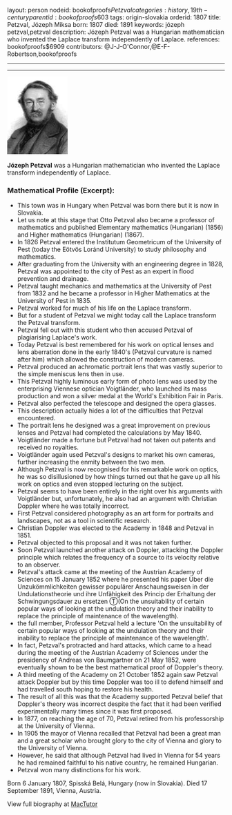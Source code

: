 layout: person
nodeid: bookofproofs$Petzval
categories: history,19th-century
parentid: bookofproofs$603
tags: origin-slovakia
orderid: 1807
title: Petzval, Józeph Miksa
born: 1807
died: 1891
keywords: józeph petzval,petzval
description: Józeph Petzval was a Hungarian mathematician who invented the Laplace transform independently of Laplace.
references: bookofproofs$6909
contributors: @J-J-O'Connor,@E-F-Robertson,bookofproofs

---



---

![Petzval.jpg](https://github.com/bookofproofs/bookofproofs.github.io/blob/main/_sources/_assets/images/portraits/Petzval.jpg?raw=true)

**Józeph Petzval** was a Hungarian mathematician who invented the Laplace transform independently of Laplace.

### Mathematical Profile (Excerpt):
* This town was in Hungary when Petzval was born there but it is now in Slovakia.
* Let us note at this stage that Otto Petzval also became a professor of mathematics and published Elementary mathematics (Hungarian) (1856) and Higher mathematics (Hungarian) (1867).
* In 1826 Petzval entered the Institutum Geometricum of the University of Pest (today the Eötvös Loránd University) to study philosophy and mathematics.
* After graduating from the University with an engineering degree in 1828, Petzval was appointed to the city of Pest as an expert in flood prevention and drainage.
* Petzval taught mechanics and mathematics at the University of Pest from 1832 and he became a professor in Higher Mathematics at the University of Pest in 1835.
* Petzval worked for much of his life on the Laplace transform.
* But for a student of Petzval we might today call the Laplace transform the Petzval transform.
* Petzval fell out with this student who then accused Petzval of plagiarising Laplace's work.
* Today Petzval is best remembered for his work on optical lenses and lens aberration done in the early 1840's (Petzval curvature is named after him) which allowed the construction of modern cameras.
* Petzval produced an achromatic portrait lens that was vastly superior to the simple meniscus lens then in use.
* This Petzval highly luminous early form of photo lens was used by the enterprising Viennese optician Voigtländer, who launched its mass production and won a silver medal at the World's Exhibition Fair in Paris.
* Petzval also perfected the telescope and designed the opera glasses.
* This description actually hides a lot of the difficulties that Petzval encountered.
* The portrait lens he designed was a great improvement on previous lenses and Petzval had completed the calculations by May 1840.
* Voigtländer made a fortune but Petzval had not taken out patents and received no royalties.
* Voigtländer again used Petzval's designs to market his own cameras, further increasing the enmity between the two men.
* Although Petzval is now recognised for his remarkable work on optics, he was so disillusioned by how things turned out that he gave up all his work on optics and even stopped lecturing on the subject.
* Petzval seems to have been entirely in the right over his arguments with Voigtländer but, unfortunately, he also had an argument with Christian Doppler where he was totally incorrect.
* First Petzval considered photography as an art form for portraits and landscapes, not as a tool in scientific research.
* Christian Doppler was elected to the Academy in 1848 and Petzval in 1851.
* Petzval objected to this proposal and it was not taken further.
* Soon Petzval launched another attack on Doppler, attacking the Doppler principle which relates the frequency of a source to its velocity relative to an observer.
* Petzval's attack came at the meeting of the Austrian Academy of Sciences on 15 January 1852 where he presented his paper Über die Unzukömmlichkeiten gewisser populärer Anschaungsweisen in der Undulationstheorie und ihre Unfähigkeit des Princip der Erhaltung der Schwingungsdauer zu ersetzen Ⓣ(On the unsuitability of certain popular ways of looking at the undulation theory and their inability to replace the principle of maintenance of the wavelength).
* the full member, Professor Petzval held a lecture 'On the unsuitability of certain popular ways of looking at the undulation theory and their inability to replace the principle of maintenance of the wavelength'.
* In fact, Petzval's protracted and hard attacks, which came to a head during the meeting of the Austrian Academy of Sciences under the presidency of Andreas von Baumgartner on 21 May 1852, were eventually shown to be the best mathematical proof of Doppler's theory.
* A third meeting of the Academy on 21 October 1852 again saw Petzval attack Doppler but by this time Doppler was too ill to defend himself and had travelled south hoping to restore his health.
* The result of all this was that the Academy supported Petzval belief that Doppler's theory was incorrect despite the fact that it had been verified experimentally many times since it was first proposed.
* In 1877, on reaching the age of 70, Petzval retired from his professorship at the University of Vienna.
* In 1905 the mayor of Vienna recalled that Petzval had been a great man and a great scholar who brought glory to the city of Vienna and glory to the University of Vienna.
* However, he said that although Petzval had lived in Vienna for 54 years he had remained faithful to his native country, he remained Hungarian.
* Petzval won many distinctions for his work.

Born 6 January 1807, Spisská Belá, Hungary (now in Slovakia). Died 17 September 1891, Vienna, Austria.

View full biography at [MacTutor](https://mathshistory.st-andrews.ac.uk/Biographies/Petzval/)
